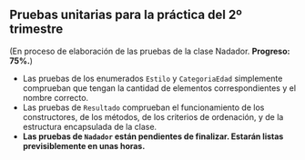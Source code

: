 Pruebas unitarias para la práctica del 2º trimestre
---------------------------------------------------
(En proceso de elaboración de las pruebas de la clase Nadador. __Progreso: 75%.__)

* Las pruebas de los enumerados `Estilo` y `CategoriaEdad` simplemente comprueban que tengan la cantidad de elementos correspondientes
y el nombre correcto.
* Las pruebas de `Resultado` comprueban el funcionamiento de los constructores, de los métodos, de
los criterios de ordenación, y de la estructura encapsulada de la clase.
* __Las pruebas de `Nadador` están pendientes de finalizar. Estarán listas previsiblemente en unas horas.__
